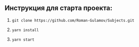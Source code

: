 ## Инструкция для старта проекта:

1. `git clone https://github.com/Roman-Gulamov/Subjects.git`

2. `yarn install`

3. `yarn start`
